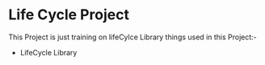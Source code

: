 # Life Cycle Project
This Project is just training on lifeCylce Library
things used in this Project:-
- LifeCycle Library

